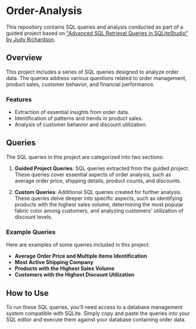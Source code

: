 # Order-Analysis

This repository contains SQL queries and analysis conducted as part of a guided project based on ["Advanced SQL Retrieval Queries in SQLiteStudio" by Judy Richardson](https://www.coursera.org/projects/advanced-sql-retrieval-queries-in-sqlitestudio).

## Overview

This project includes a series of SQL queries designed to analyze order data. The queries address various questions related to order management, product sales, customer behavior, and financial performance.

### Features

- Extraction of essential insights from order data.
- Identification of patterns and trends in product sales.
- Analysis of customer behavior and discount utilization.

## Queries

The SQL queries in this project are categorized into two sections:

1. **Guided Project Queries**: SQL queries extracted from the guided project. These queries cover essential aspects of order analysis, such as average order price, shipping details, product counts, and discounts.

2. **Custom Queries**: Additional SQL queries created for further analysis. These queries delve deeper into specific aspects, such as identifying products with the highest sales volume, determining the most popular fabric color among customers, and analyzing customers' utilization of discount levels.

### Example Queries

Here are examples of some queries included in this project:

- **Average Order Price and Multiple Items Identification**
- **Most Active Shipping Company**
- **Products with the Highest Sales Volume**
- **Customers with the Highest Discount Utilization**

## How to Use

To run these SQL queries, you'll need access to a database management system compatible with SQLite. Simply copy and paste the queries into your SQL editor and execute them against your database containing order data.
